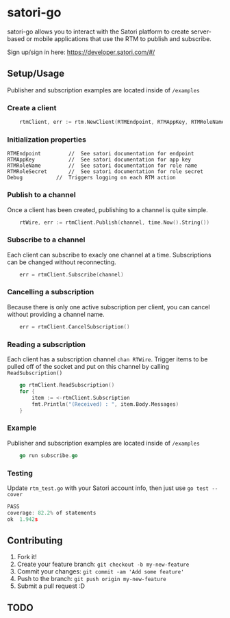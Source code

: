 # satori-go

satori-go allows you to interact with the Satori platform to create server-based or mobile applications that use the RTM to publish and subscribe.

Sign up/sign in here: https://developer.satori.com/#/

## Setup/Usage

Publisher and subscription examples are located inside of `/examples`

### Create a client

```go
	rtmClient, err := rtm.NewClient(RTMEndpoint, RTMAppKey, RTMRoleName, RTMRoleSecret, true)
```

### Initialization properties
	RTMEndpoint   		//	See satori documentation for endpoint
	RTMAppKey     		//	See satori documentation for app key
	RTMRoleName   		//	See satori documentation for role name
	RTMRoleSecret 		//	See satori documentation for role secret
	Debug			//	Triggers logging on each RTM action


### Publish to a channel
Once a client has been created, publishing to a channel is quite simple. 

```go
	rtWire, err := rtmClient.Publish(channel, time.Now().String())
```

### Subscribe to a channel
Each client can subscribe to exacly one channel at a time. Subscriptions can be changed without reconnecting. 

```go
	err = rtmClient.Subscribe(channel)
```

### Cancelling a subscription
Because there is only one active subscription per client, you can cancel without providing a channel name.

```go
	err = rtmClient.CancelSubscription()
```

### Reading a subscription
Each client has a subscription channel `chan RTWire`. Trigger items to be pulled off of the socket and put on this channel by calling `ReadSubscription()`
```go
	go rtmClient.ReadSubscription()
	for {
		item := <-rtmClient.Subscription
		fmt.Println("(Received) : ", item.Body.Messages)
	}
```

### Example
Publisher and subscription examples are located inside of `/examples`

```go
	go run subscribe.go
```

###	Testing
Update `rtm_test.go` with your Satori account info, then just use `go test --cover`

```go
PASS
coverage: 82.2% of statements
ok	1.942s
```

## Contributing

1. Fork it!
2. Create your feature branch: `git checkout -b my-new-feature`
3. Commit your changes: `git commit -am 'Add some feature'`
4. Push to the branch: `git push origin my-new-feature`
5. Submit a pull request :D


## TODO

